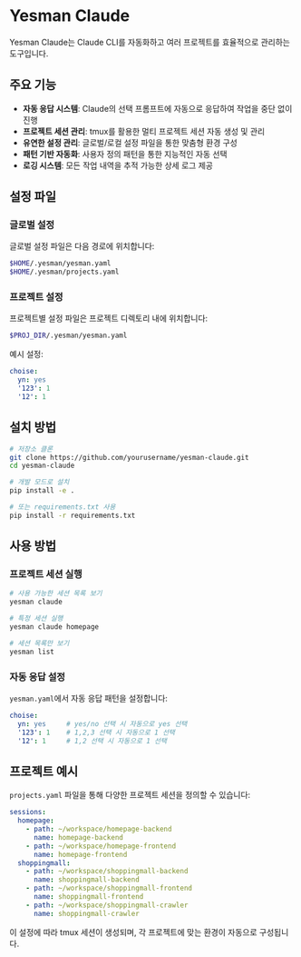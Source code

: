 # Yesman Claude

Yesman Claude는 Claude CLI를 자동화하고 여러 프로젝트를 효율적으로 관리하는 도구입니다.

## 주요 기능

- **자동 응답 시스템**: Claude의 선택 프롬프트에 자동으로 응답하여 작업을 중단 없이 진행
- **프로젝트 세션 관리**: tmux를 활용한 멀티 프로젝트 세션 자동 생성 및 관리
- **유연한 설정 관리**: 글로벌/로컬 설정 파일을 통한 맞춤형 환경 구성
- **패턴 기반 자동화**: 사용자 정의 패턴을 통한 지능적인 자동 선택
- **로깅 시스템**: 모든 작업 내역을 추적 가능한 상세 로그 제공

## 설정 파일

### 글로벌 설정

글로벌 설정 파일은 다음 경로에 위치합니다:

```bash
$HOME/.yesman/yesman.yaml
$HOME/.yesman/projects.yaml
```

### 프로젝트 설정

프로젝트별 설정 파일은 프로젝트 디렉토리 내에 위치합니다:

```bash
$PROJ_DIR/.yesman/yesman.yaml
```

예시 설정:

```yaml
choise:
  yn: yes
  '123': 1
  '12': 1
```

## 설치 방법

```bash
# 저장소 클론
git clone https://github.com/yourusername/yesman-claude.git
cd yesman-claude

# 개발 모드로 설치
pip install -e .

# 또는 requirements.txt 사용
pip install -r requirements.txt
```

## 사용 방법

### 프로젝트 세션 실행

```bash
# 사용 가능한 세션 목록 보기
yesman claude

# 특정 세션 실행
yesman claude homepage

# 세션 목록만 보기
yesman list
```

### 자동 응답 설정

`yesman.yaml`에서 자동 응답 패턴을 설정합니다:

```yaml
choise:
  yn: yes     # yes/no 선택 시 자동으로 yes 선택
  '123': 1    # 1,2,3 선택 시 자동으로 1 선택
  '12': 1     # 1,2 선택 시 자동으로 1 선택
```

## 프로젝트 예시

`projects.yaml` 파일을 통해 다양한 프로젝트 세션을 정의할 수 있습니다:

```yaml
sessions:
  homepage:
    - path: ~/workspace/homepage-backend
      name: homepage-backend
    - path: ~/workspace/homepage-frontend
      name: homepage-frontend
  shoppingmall:
    - path: ~/workspace/shoppingmall-backend
      name: shoppingmall-backend
    - path: ~/workspace/shoppingmall-frontend
      name: shoppingmall-frontend
    - path: ~/workspace/shoppingmall-crawler
      name: shoppingmall-crawler
```

이 설정에 따라 tmux 세션이 생성되며, 각 프로젝트에 맞는 환경이 자동으로 구성됩니다.
